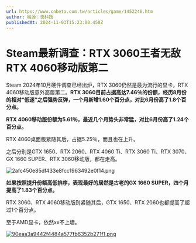 ```yaml
---
url: https://www.cnbeta.com.tw/articles/game/1452246.htm
author: 稿源：快科技
publishedAt: 2024-11-03T15:23:00.450Z
---
```


# Steam最新调查：RTX 3060王者无敌 RTX 4060移动版第二

Steam 2024年10月硬件调查已经出炉，RTX 3060仍然是最为流行的显卡，RTX 4060移动版意外高居第二。**RTX 3060目前占据高达7.46％的份额，经历8月份的相对“低迷”之后强势反弹，一个月新增1.60个百分点，对比6月份高了1.8个百分点。**

**RTX 4060移动版份额为5.61％，最近几个月势头非常猛，对比6月份高了1.24个百分点。**

RTX 4060桌面版紧随其后，占据5.25％，而且也在上升。

之后分别是GTX 1650、RTX 2060、RTX 4060 Ti、RTX 3060 Ti、RTX 3070、GX 1660 SUPER、RTX 3060移动版，都在走高。

![2afc450e85df433e8fcc1963492e0f14.png](https://static.cnbetacdn.com/article/2024/1103/e1a2fef60f3a999.png)

**如果按照提升份额高低排序，表现最好的居然是古老的GX 1660 SUPER，四个月提高了1.83个百分点。**

RTX 3060、RTX 4060移动版则紧随其后，GTX 1650、RTX 2060也都提高了超过1个百分点。

至于AMD显卡，依然xx不上墙。

[![90eaa3a9442f4484a577fb6352b271f1.png](https://static.cnbetacdn.com/article/2024/1103/701af1bb2443920.png)](https://img1.mydrivers.com/img/20241103/90eaa3a9442f4484a577fb6352b271f1.png)

